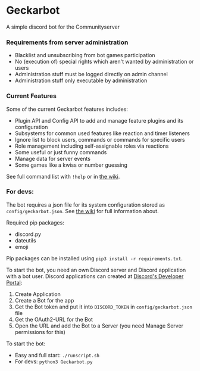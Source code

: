# Geckarbot
A simple discord bot for the Communityserver

### Requirements from server administration
- Blacklist and unsubscribing from bot games participation
- No (execution of) special rights which aren't wanted by administration or users
- Administration stuff must be logged directly on admin channel
- Administration stuff only executable by administration

### Current Features
Some of the current Geckarbot features includes:
- Plugin API and Config API to add and manage feature plugins and its configuration
- Subsystems for common used features like reaction and timer listeners
- Ignore list to block users, commands or commands for specific users
- Role management including self-assignable roles via reactions
- Some useful or just funny commands
- Manage data for server events
- Some games like a kwiss or number guessing

See full command list with `!help` or in [the wiki](https://github.com/gobo7793/Geckarbot/wiki/Commands).

### For devs:
The bot requires a json file for its system configuration stored as `config/geckarbot.json`. See [the wiki](https://github.com/gobo7793/Geckarbot/wiki/Plugin-and-Config-API#bot-system-configuration) for full information about.

Required pip packages:
- discord.py 
- dateutils
- emoji

Pip packages can be installed using `pip3 install -r requirements.txt`.

To start the bot, you need an own Discord server and Discord application with a bot user. Discord applications can created at [Discord's Developer Portal](https://discord.com/developers/applications):
1. Create Application
2. Create a Bot for the app
3. Get the Bot token and put it into `DISCORD_TOKEN` in `config/geckarbot.json` file
4. Get the OAuth2-URL for the Bot
5. Open the URL and add the Bot to a Server (you need Manage Server permissions for this)

To start the bot:
- Easy and full start: `./runscript.sh`
- For devs: `python3 Geckarbot.py`
